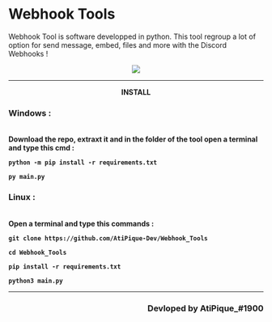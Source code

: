 # Webhook Tools

Webhook Tool is software developped in python. This tool regroup a lot of option for send message, embed, files and more with the Discord Webhooks ! 

<p align="center"><img src="https://zupimages.net/up/21/29/fmnt.png"></p>

-----

<p align="center"><strong>INSTALL</stron></p>

<h3>Windows : </h3>

<p><br>Download the repo, extraxt it and in the folder of the tool open a terminal and type this cmd :</p>

```
python -m pip install -r requirements.txt
```

```
py main.py
```

<h3>Linux : </h3>

<p><br>Open a terminal and type this commands : </p>

```git clone https://github.com/AtiPique-Dev/Webhook_Tools```

```cd Webhook_Tools```

```pip install -r requirements.txt```

```python3 main.py```

-----

<h3 align="right">Devloped by AtiPique_#1900</h3>
